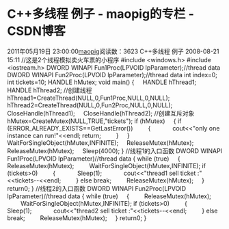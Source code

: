 # C++多线程 例子 - maopig的专栏 - CSDN博客
2011年05月19日 23:00:00[maopig](https://me.csdn.net/maopig)阅读数：3623
C++多线程 例子
2008-08-21 15:11
//这是2个线程模拟卖火车票的小程序
#include <windows.h>
#include <iostream.h>
DWORD WINAPI Fun1Proc(LPVOID lpParameter);//thread data
DWORD WINAPI Fun2Proc(LPVOID lpParameter);//thread data
int index=0;
int tickets=10;
HANDLE hMutex;
void main()
{
    HANDLE hThread1;
    HANDLE hThread2;
//创建线程
    hThread1=CreateThread(NULL,0,Fun1Proc,NULL,0,NULL);
    hThread2=CreateThread(NULL,0,Fun2Proc,NULL,0,NULL);
    CloseHandle(hThread1);
    CloseHandle(hThread2);
//创建互斥对象
    hMutex=CreateMutex(NULL,TRUE,"tickets");
if (hMutex)
    {
if (ERROR_ALREADY_EXISTS==GetLastError())
        {
            cout<<"only one instance can run!"<<endl;
return;
        }
    }
    WaitForSingleObject(hMutex,INFINITE);
    ReleaseMutex(hMutex);
    ReleaseMutex(hMutex);
    Sleep(4000);
}
//线程1的入口函数
DWORD WINAPI Fun1Proc(LPVOID lpParameter)//thread data
{
while (true)
    {
        ReleaseMutex(hMutex);
        WaitForSingleObject(hMutex,INFINITE);
if (tickets>0)
        {
            Sleep(1);
            cout<<"thread1 sell ticket :"<<tickets--<<endl;
        }
else
break;
        ReleaseMutex(hMutex);
    }
return0;
}
//线程2的入口函数
DWORD WINAPI Fun2Proc(LPVOID lpParameter)//thread data
{
while (true)
    {
        ReleaseMutex(hMutex);
        WaitForSingleObject(hMutex,INFINITE);
if (tickets>0)
        {
            Sleep(1);
            cout<<"thread2 sell ticket :"<<tickets--<<endl;
        }
else
break;
        ReleaseMutex(hMutex);
    }
return0;
}
